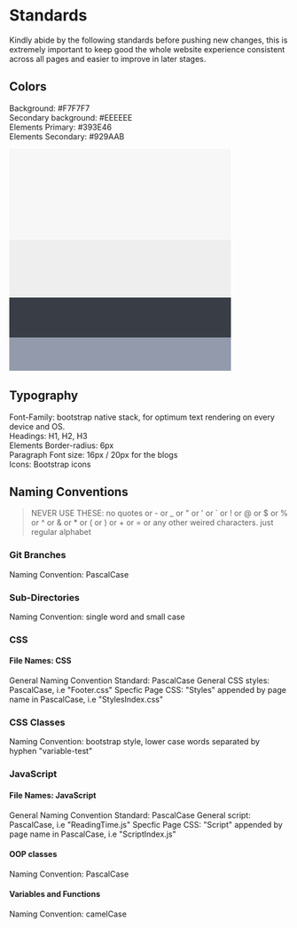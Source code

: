 # Standards

Kindly abide by the following standards before pushing new changes, this is extremely important to keep good the whole website experience consistent across all pages and easier to improve in later stages.

## Colors

Background: #F7F7F7   
Secondary background: #EEEEEE   
Elements Primary: #393E46   
Elements Secondary: #929AAB   

<img src="./colors.png"/>

## Typography

Font-Family: bootstrap native stack, for optimum text rendering on every device and OS.   
Headings: H1, H2, H3   
Elements Border-radius: 6px   
Paragraph Font size: 16px / 20px for the blogs   
Icons: Bootstrap icons   

## Naming Conventions 
>NEVER USE THESE: no quotes or - or _ or "  or '  or ` or ! or @ or $ or % or ^ or & or * or ( or ) or + or = or any other weired characters. just regular alphabet


### Git Branches

Naming Convention: PascalCase

### Sub-Directories
Naming Convention: single word and small case


### CSS
#### File Names: CSS

General Naming Convention Standard: PascalCase
General CSS styles: PascalCase, i.e "Footer.css"
Specfic Page CSS: "Styles" appended by page name in PascalCase, i.e "StylesIndex.css"
### CSS Classes
Naming Convention: bootstrap style, lower case words separated by hyphen "variable-test"   

### JavaScript
#### File Names: JavaScript 

General Naming Convention Standard: PascalCase
General script: PascalCase, i.e "ReadingTime.js"
Specfic Page CSS: "Script" appended by page name in PascalCase, i.e "ScriptIndex.js"

#### OOP classes

Naming Convention: PascalCase
#### Variables and Functions 
Naming Convention: camelCase
